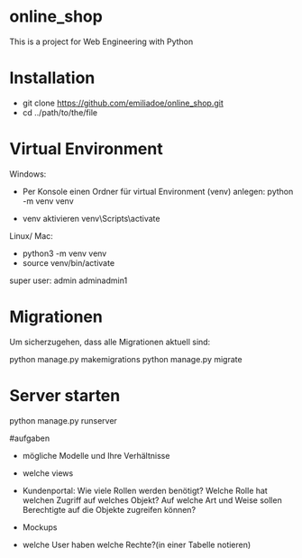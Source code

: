 # online_shop
This is a project for Web Engineering with Python


# Installation
- git clone https://github.com/emiliadoe/online_shop.git
- cd ../path/to/the/file

# Virtual Environment
Windows: 
- Per Konsole einen Ordner für virtual Environment (venv) anlegen:
python -m venv venv

- venv aktivieren
 venv\Scripts\activate

 Linux/ Mac: 
- python3 -m venv venv
- source venv/bin/activate


super user: 
admin 
adminadmin1

# Migrationen
Um sicherzugehen, dass alle Migrationen aktuell sind:

python manage.py makemigrations python manage.py migrate


# Server starten
python manage.py runserver

#aufgaben 

- mögliche Modelle und Ihre Verhältnisse

- welche views

- Kundenportal:
Wie viele Rollen werden benötigt?
Welche Rolle hat welchen Zugriff auf welches Objekt?
Auf welche Art und Weise sollen Berechtigte auf die Objekte zugreifen können?

- Mockups

-  welche User haben welche Rechte?(in einer Tabelle notieren)




